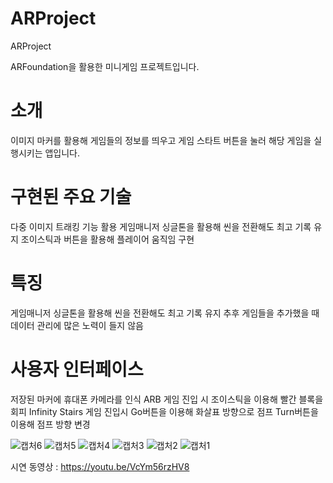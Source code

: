 # ARProject
ARProject 

ARFoundation을 활용한 미니게임 프로젝트입니다. 


# 소개
이미지 마커를 활용해 게임들의 정보를 띄우고 게임 스타트 버튼을 눌러 해당 게임을 실행시키는 앱입니다.

# 구현된 주요 기술
다중 이미지 트래킹 기능 활용
게임매니저 싱글톤을 활용해 씬을 전환해도 최고 기록 유지 
조이스틱과 버튼을 활용해 플레이어 움직임 구현

# 특징
게임매니저 싱글톤을 활용해 씬을 전환해도 최고 기록 유지 
추후 게임들을 추가했을 때 데이터 관리에 많은 노력이 들지 않음

# 사용자 인터페이스
저장된 마커에 휴대폰 카메라를 인식
ARB 게임 진입 시 조이스틱을 이용해 빨간 블록을 회피
Infinity Stairs 게임 진입시 Go버튼을 이용해 화살표 방향으로 점프 Turn버튼을 이용해 점프 방향 변경 

![캡처6](https://github.com/GiritClap/ARProject/assets/109821861/823157e4-f6cf-46c1-af53-4beb9a47c262)
![캡처5](https://github.com/GiritClap/ARProject/assets/109821861/a702c2a0-449a-4ec9-97df-ce2a54f7732b)
![캡처4](https://github.com/GiritClap/ARProject/assets/109821861/294b8ded-3da2-4fd9-a141-53080c105a35)
![캡처3](https://github.com/GiritClap/ARProject/assets/109821861/d495b87b-3fec-4a7c-8333-31ab628cca67)
![캡처2](https://github.com/GiritClap/ARProject/assets/109821861/8e96b755-1247-4a05-b162-ccf7d8e98599)
![캡처1](https://github.com/GiritClap/ARProject/assets/109821861/ed065801-234d-46e2-bc76-d51a7fff0cf5)


시연 동영상 : https://youtu.be/VcYm56rzHV8
